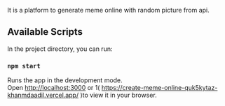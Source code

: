 It is a platform to generate meme online with random picture from api.

## Available Scripts

In the project directory, you can run:

### `npm start`

Runs the app in the development mode.\
Open [http://localhost:3000](http://localhost:3000)  or 1( https://create-meme-online-quk5kytaz-khanmdaadil.vercel.app/ )to view it in your browser.


